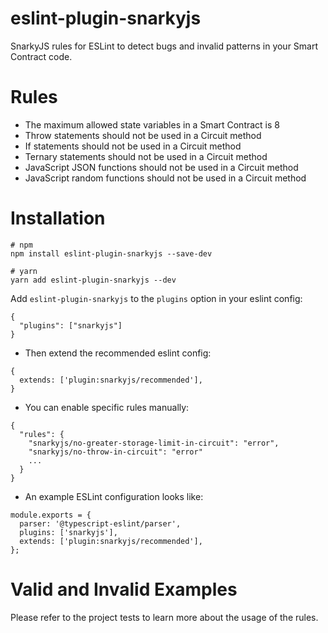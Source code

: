 # eslint-plugin-snarkyjs

SnarkyJS rules for ESLint to detect bugs and invalid patterns in your Smart Contract code.

# Rules

- The maximum allowed state variables in a Smart Contract is 8
- Throw statements should not be used in a Circuit method
- If statements should not be used in a Circuit method
- Ternary statements should not be used in a Circuit method
- JavaScript JSON functions should not be used in a Circuit method
- JavaScript random functions should not be used in a Circuit method

# Installation

```
# npm
npm install eslint-plugin-snarkyjs --save-dev

# yarn
yarn add eslint-plugin-snarkyjs --dev
```

Add `eslint-plugin-snarkyjs` to the `plugins` option in your eslint config:

```
{
  "plugins": ["snarkyjs"]
}
```

- Then extend the recommended eslint config:

```
{
  extends: ['plugin:snarkyjs/recommended'],
}
```

- You can enable specific rules manually:

```
{
  "rules": {
    "snarkyjs/no-greater-storage-limit-in-circuit": "error",
    "snarkyjs/no-throw-in-circuit": "error"
    ...
  }
}
```

- An example ESLint configuration looks like:

```
module.exports = {
  parser: '@typescript-eslint/parser',
  plugins: ['snarkyjs'],
  extends: ['plugin:snarkyjs/recommended'],
};

```

# Valid and Invalid Examples

Please refer to the project tests to learn more about the usage of the rules.
